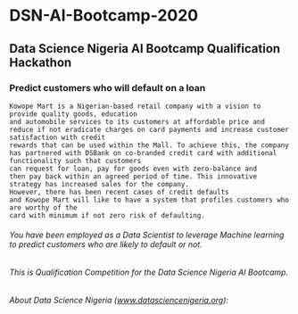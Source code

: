 # DSN-AI-Bootcamp-2020
## Data Science Nigeria AI Bootcamp Qualification Hackathon

###       Predict customers who will default on a loan
    Kowope Mart is a Nigerian-based retail company with a vision to provide quality goods, education 
    and automobile services to its customers at affordable price and 
    reduce if not eradicate charges on card payments and increase customer satisfaction with credit
    rewards that can be used within the Mall. To achieve this, the company 
    has partnered with DSBank on co-branded credit card with additional functionality such that customers 
    can request for loan, pay for goods even with zero-balance and 
    then pay back within an agreed period of time. This innovative strategy has increased sales for the company. 
    However, there has been recent cases of credit defaults 
    and Kowope Mart will like to have a system that profiles customers who are worthy of the 
    card with minimum if not zero risk of defaulting.

###### You have been employed as a Data Scientist to leverage Machine learning to predict customers who are likely to default or not.

###### This is Qualification Competition for the Data Science Nigeria AI Bootcamp.

###### About Data Science Nigeria (www.datasciencenigeria.org):
